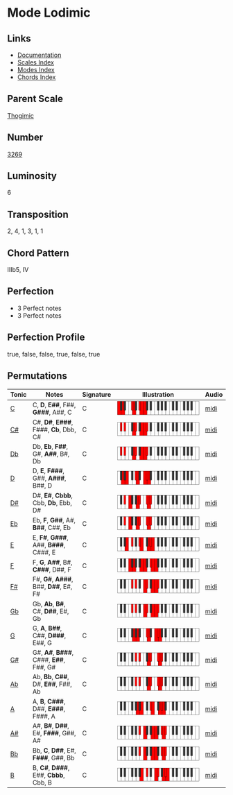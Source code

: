 # Mode Lodimic

## Links

- [Documentation](README.md)
- [Scales Index](Scales.md)
- [Modes Index](Modes.md)
- [Chords Index](Chords.md)

## Parent Scale

[Thogimic](ScaleThogimic.md)

## Number

[3269](https://ianring.com/musictheory/scales/3269)

## Luminosity

6

## Transposition

2, 4, 1, 3, 1, 1

## Chord Pattern

IIIb5, IV

## Perfection

- 3 Perfect notes
- 3 Perfect notes

## Perfection Profile

true, false, false, true, false, true

## Permutations

| Tonic | Notes | Signature | Illustration | Audio |
|-------|-------|-----------|--------------|-------|
| [C](ModeCNaturalLodimic.md) | C, **D**, **E##**, F##, **G###**, A##, C | C | ![CNaturalLodimic](ModeCNaturalLodimic.png) | [midi](https://github.com/edipermadi/music/blob/main/docs/ModeCNaturalLodimic.mid?raw=true) |
| [C#](ModeCSharpLodimic.md) | C#, **D#**, **E###**, F###, **Cb**, Dbb, C# | C | ![CSharpLodimic](ModeCSharpLodimic.png) | [midi](https://github.com/edipermadi/music/blob/main/docs/ModeCSharpLodimic.mid?raw=true) |
| [Db](ModeDFlatLodimic.md) | Db, **Eb**, **F##**, G#, **A##**, B#, Db | C | ![DFlatLodimic](ModeDFlatLodimic.png) | [midi](https://github.com/edipermadi/music/blob/main/docs/ModeDFlatLodimic.mid?raw=true) |
| [D](ModeDNaturalLodimic.md) | D, **E**, **F###**, G##, **A###**, B##, D | C | ![DNaturalLodimic](ModeDNaturalLodimic.png) | [midi](https://github.com/edipermadi/music/blob/main/docs/ModeDNaturalLodimic.mid?raw=true) |
| [D#](ModeDSharpLodimic.md) | D#, **E#**, **Cbbb**, Cbb, **Db**, Ebb, D# | C | ![DSharpLodimic](ModeDSharpLodimic.png) | [midi](https://github.com/edipermadi/music/blob/main/docs/ModeDSharpLodimic.mid?raw=true) |
| [Eb](ModeEFlatLodimic.md) | Eb, **F**, **G##**, A#, **B##**, C##, Eb | C | ![EFlatLodimic](ModeEFlatLodimic.png) | [midi](https://github.com/edipermadi/music/blob/main/docs/ModeEFlatLodimic.mid?raw=true) |
| [E](ModeENaturalLodimic.md) | E, **F#**, **G###**, A##, **B###**, C###, E | C | ![ENaturalLodimic](ModeENaturalLodimic.png) | [midi](https://github.com/edipermadi/music/blob/main/docs/ModeENaturalLodimic.mid?raw=true) |
| [F](ModeFNaturalLodimic.md) | F, **G**, **A##**, B#, **C###**, D##, F | C | ![FNaturalLodimic](ModeFNaturalLodimic.png) | [midi](https://github.com/edipermadi/music/blob/main/docs/ModeFNaturalLodimic.mid?raw=true) |
| [F#](ModeFSharpLodimic.md) | F#, **G#**, **A###**, B##, **D##**, E#, F# | C | ![FSharpLodimic](ModeFSharpLodimic.png) | [midi](https://github.com/edipermadi/music/blob/main/docs/ModeFSharpLodimic.mid?raw=true) |
| [Gb](ModeGFlatLodimic.md) | Gb, **Ab**, **B#**, C#, **D##**, E#, Gb | C | ![GFlatLodimic](ModeGFlatLodimic.png) | [midi](https://github.com/edipermadi/music/blob/main/docs/ModeGFlatLodimic.mid?raw=true) |
| [G](ModeGNaturalLodimic.md) | G, **A**, **B##**, C##, **D###**, E##, G | C | ![GNaturalLodimic](ModeGNaturalLodimic.png) | [midi](https://github.com/edipermadi/music/blob/main/docs/ModeGNaturalLodimic.mid?raw=true) |
| [G#](ModeGSharpLodimic.md) | G#, **A#**, **B###**, C###, **E##**, F##, G# | C | ![GSharpLodimic](ModeGSharpLodimic.png) | [midi](https://github.com/edipermadi/music/blob/main/docs/ModeGSharpLodimic.mid?raw=true) |
| [Ab](ModeAFlatLodimic.md) | Ab, **Bb**, **C##**, D#, **E##**, F##, Ab | C | ![AFlatLodimic](ModeAFlatLodimic.png) | [midi](https://github.com/edipermadi/music/blob/main/docs/ModeAFlatLodimic.mid?raw=true) |
| [A](ModeANaturalLodimic.md) | A, **B**, **C###**, D##, **E###**, F###, A | C | ![ANaturalLodimic](ModeANaturalLodimic.png) | [midi](https://github.com/edipermadi/music/blob/main/docs/ModeANaturalLodimic.mid?raw=true) |
| [A#](ModeASharpLodimic.md) | A#, **B#**, **D##**, E#, **F###**, G##, A# | C | ![ASharpLodimic](ModeASharpLodimic.png) | [midi](https://github.com/edipermadi/music/blob/main/docs/ModeASharpLodimic.mid?raw=true) |
| [Bb](ModeBFlatLodimic.md) | Bb, **C**, **D##**, E#, **F###**, G##, Bb | C | ![BFlatLodimic](ModeBFlatLodimic.png) | [midi](https://github.com/edipermadi/music/blob/main/docs/ModeBFlatLodimic.mid?raw=true) |
| [B](ModeBNaturalLodimic.md) | B, **C#**, **D###**, E##, **Cbbb**, Cbb, B | C | ![BNaturalLodimic](ModeBNaturalLodimic.png) | [midi](https://github.com/edipermadi/music/blob/main/docs/ModeBNaturalLodimic.mid?raw=true) |
